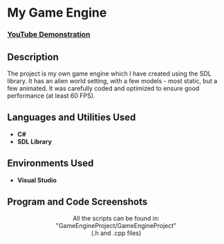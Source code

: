 <h1>My Game Engine</h1>

 ### [YouTube Demonstration](https://youtu.be/keyvgoiMUwg)

<h2>Description</h2>
The project is my own game engine which I have created using the SDL library. It has an alien world setting, with a few models - most static, but a few animated. It was carefully
coded and optimized to ensure good performance (at least 60 FPS).
<br />

<h2>Languages and Utilities Used</h2>

- <b>C#</b>
- <b>SDL Library</b>

<h2>Environments Used </h2>

- <b>Visual Studio</b>

<h2>Program and Code Screenshots</h2>

<p align="center">
All the scripts can be found in:</br>
"GameEngineProject/GameEngineProject"</br>
(.h and .cpp files)
